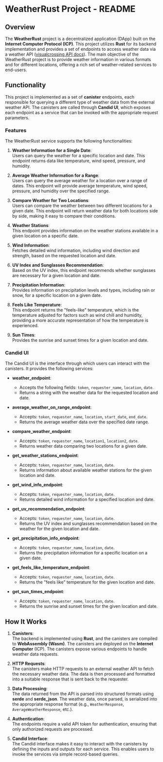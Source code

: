 # WeatherRust Project - README

## Overview

The **WeatherRust** project is a decentralized application (DApp) built on the **Internet Computer Protocol (ICP)**. This project utilizes **Rust** for its backend implementation and provides a set of endpoints to access weather data via a weather API ([visualcrossing API docs](https://www.visualcrossing.com/resources/documentation/weather-api/timeline-weather-api/)). The main objective of the WeatherRust project is to provide weather information in various formats and for different locations, offering a rich set of weather-related services to end-users.

## Functionality

This project is implemented as a set of **canister** endpoints, each responsible for querying a different type of weather data from the external weather API. The canisters are called through **Candid UI**, which exposes each endpoint as a service that can be invoked with the appropriate request parameters.

### Features

The WeatherRust service supports the following functionalities:

1. **Weather Information for a Single Date**:  
   Users can query the weather for a specific location and date. This endpoint returns data like temperature, wind speed, pressure, and humidity.

2. **Average Weather Information for a Range**:  
   Users can query the average weather for a location over a range of dates. This endpoint will provide average temperature, wind speed, pressure, and humidity over the specified range.

3. **Compare Weather for Two Locations**:  
   Users can compare the weather between two different locations for a given date. This endpoint will return weather data for both locations side by side, making it easy to compare their conditions.

4. **Weather Stations**:  
   This endpoint provides information on the weather stations available in a given location on a specific date.

5. **Wind Information**:  
   Fetches detailed wind information, including wind direction and strength, based on the requested location and date.

6. **UV Index and Sunglasses Recommendation**:  
   Based on the UV index, this endpoint recommends whether sunglasses are necessary for a given location and date.

7. **Precipitation Information**:  
   Provides information on precipitation levels and types, including rain or snow, for a specific location on a given date.

8. **Feels Like Temperature**:  
   This endpoint returns the "feels-like" temperature, which is the temperature adjusted for factors such as wind chill and humidity, providing a more accurate representation of how the temperature is experienced.

9. **Sun Times**:  
   Provides the sunrise and sunset times for a given location and date.

### Candid UI

The Candid UI is the interface through which users can interact with the canisters. It provides the following services:

- **weather_endpoint**:
    - Accepts the following fields: `token`, `requester_name`, `location`, `date`.
    - Returns a string with the weather data for the requested location and date.

- **average_weather_on_range_endpoint**:
    - Accepts: `token`, `requester_name`, `location`, `start_date`, `end_date`.
    - Returns the average weather data over the specified date range.

- **compare_weather_endpoint**:
    - Accepts: `token`, `requester_name`, `location1`, `location2`, `date`.
    - Returns weather data comparing two locations for a given date.

- **get_weather_stations_endpoint**:
    - Accepts: `token`, `requester_name`, `location`, `date`.
    - Returns information about available weather stations for the given location and date.

- **get_wind_info_endpoint**:
    - Accepts: `token`, `requester_name`, `location`, `date`.
    - Returns detailed wind information for a specified location and date.

- **get_uv_recommendation_endpoint**:
    - Accepts: `token`, `requester_name`, `location`, `date`.
    - Returns the UV index and sunglasses recommendation based on the weather for the given location and date.

- **get_precipitation_info_endpoint**:
    - Accepts: `token`, `requester_name`, `location`, `date`.
    - Returns the precipitation information for a specific location on a given date.

- **get_feels_like_temperature_endpoint**:
    - Accepts: `token`, `requester_name`, `location`, `date`.
    - Returns the "feels like" temperature for the given location and date.

- **get_sun_times_endpoint**:
    - Accepts: `token`, `requester_name`, `location`, `date`.
    - Returns the sunrise and sunset times for the given location and date.

## How It Works

1. **Canisters**:  
   The backend is implemented using **Rust**, and the canisters are compiled to **WebAssembly (Wasm)**. The canisters are deployed on the **Internet Computer** (ICP). The canisters expose various endpoints to handle weather data requests.

2. **HTTP Requests**:  
   The canisters make HTTP requests to an external weather API to fetch the necessary weather data. The data is then processed and formatted into a suitable response that is sent back to the requester.

3. **Data Processing**:  
   The data returned from the API is parsed into structured formats using **serde** and **serde_json**. The weather data, once parsed, is serialized into the appropriate response format (e.g., `WeatherResponse`, `AverageWeatherResponse`, etc.).

4. **Authentication**:  
   The endpoints require a valid API token for authentication, ensuring that only authorized requests are processed.

5. **Candid Interface**:  
   The Candid interface makes it easy to interact with the canisters by defining the inputs and outputs for each service. This enables users to invoke the services via simple record-based queries.
